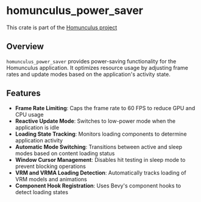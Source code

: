 # homunculus_power_saver

This crate is part of the [Homunculus project](https://github.com/not-elm/desktop_homunculus)

## Overview

`homunculus_power_saver` provides power-saving functionality for the Homunculus application. It optimizes resource usage by adjusting frame rates and update modes based on the application's activity state.

## Features

- **Frame Rate Limiting**: Caps the frame rate to 60 FPS to reduce GPU and CPU usage
- **Reactive Update Mode**: Switches to low-power mode when the application is idle
- **Loading State Tracking**: Monitors loading components to determine application activity
- **Automatic Mode Switching**: Transitions between active and sleep modes based on content loading status
- **Window Cursor Management**: Disables hit testing in sleep mode to prevent blocking operations
- **VRM and VRMA Loading Detection**: Automatically tracks loading of VRM models and animations
- **Component Hook Registration**: Uses Bevy's component hooks to detect loading states